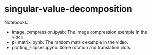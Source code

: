# singular-value-decomposition

Notebooks:

- image_compression.ipynb: The image compression example in the video.
- pi_matrix.ipynb: The random matrix example in the video.
- plotting_ellipses.ipynb: Some rotation and translation plots.